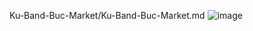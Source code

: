 Ku-Band-Buc-Market/Ku-Band-Buc-Market.md
![image](https://github.com/user-attachments/assets/da010e6b-ba1d-4fcf-9252-670d93843a79)
